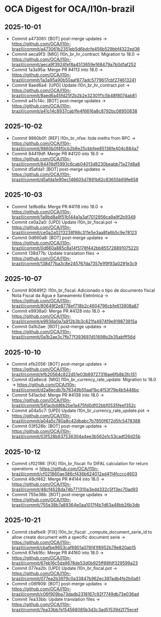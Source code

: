 # OCA Digest for OCA/l10n-brazil

## 2025-10-01

- Commit a473061: [BOT] post-merge updates → https://github.com/OCA/l10n-brazil/commit/a473061b2351eb5d6bdcfe456b529bbf4322ed36
- Commit aeca9f3: [MIG] l10n_br_hr_contract: Migration to 18.0 → https://github.com/OCA/l10n-brazil/commit/aeca9f3924fef8a4513659e168479a7b0d1af252
- Commit 1a3a95a: Merge PR #4113 into 18.0 → https://github.com/OCA/l10n-brazil/commit/1a3a95a90b50aaf877adc5779617cbf274613241
- Commit 8aed6a4: [UPD] Update l10n_br_hr_contract.pot → https://github.com/OCA/l10n-brazil/commit/8aed6a45fd25f2b2b2e32301f1c5b48f8074ab81
- Commit a41c14c: [BOT] post-merge updates → https://github.com/OCA/l10n-brazil/commit/a41c14c8937cab1fe4f6616a8c8792bc08950838

## 2025-10-02

- Commit 9860b0f: [REF] l10n_br_nfse: hide meths from RPC → https://github.com/OCA/l10n-brazil/commit/9860b0f4f0cb2b6e25cbbfee85136fe404c884a7
- Commit 84419df: Merge PR #4120 into 18.0 → https://github.com/OCA/l10n-brazil/commit/84419df5993c6cab04013d8230beabb71a27d8a8
- Commit d5afda1: [BOT] post-merge updates → https://github.com/OCA/l10n-brazil/commit/d5afda1e90ec146605d7891b82c83655b69fe658

## 2025-10-03

- Commit 1a9bd8a: Merge PR #4118 into 18.0 → https://github.com/OCA/l10n-brazil/commit/1a9bd8a8f51b144a1a3af7012956ca9a9f2b9349
- Commit ce0a2a0: [UPD] Update l10n_br_fiscal.pot → https://github.com/OCA/l10n-brazil/commit/ce0a2a0213238f98c311e5e3aa8fa6b5c9e78123
- Commit 0d660a8: [BOT] post-merge updates → https://github.com/OCA/l10n-brazil/commit/0d660a885c8a14f5178f442bb855726891075220
- Commit 138d77b: Update translation files → https://github.com/OCA/l10n-brazil/commit/138d77ba3c8e245767da7357e1f9f93a0291e3c9

## 2025-10-07

- Commit 80649f2: l10n_br_fiscal: Adicionado o tipo de documento fiscal Nota Fiscal da Água e Saneamento Eletrônica → https://github.com/OCA/l10n-brazil/commit/80649f2e8778ef718b2c4604796cb1e613908a87
- Commit e9938a0: Merge PR #4128 into 18.0 → https://github.com/OCA/l10n-brazil/commit/e9938a0a7a912b3b3c621fa4874f9e919873915a
- Commit 0a1b2ae: [BOT] post-merge updates → https://github.com/OCA/l10n-brazil/commit/0a1b2ae3c7fb77f393697d51698b2b35abfff56d

## 2025-10-10

- Commit efb2056: [BOT] post-merge updates → https://github.com/OCA/l10n-brazil/commit/efb20564c822d51e03b69727316ae6fb8b3fc151
- Commit d2a8ecd: [MIG] l10n_br_currency_rate_update: Migration to 18.0 → https://github.com/OCA/l10n-brazil/commit/d2a8ecdb7b76349b55aaf1bc4f53f79e4b5448bc
- Commit 541acbd: Merge PR #4138 into 18.0 → https://github.com/OCA/l10n-brazil/commit/541acbdd6b2be1a475fd0df02bbf0535feef352c
- Commit a04a5c7: [UPD] Update l10n_br_currency_rate_update.pot → https://github.com/OCA/l10n-brazil/commit/a04a5c780a8c42dbabc7b7850f672d5fc5478388
- Commit 03f528b: [BOT] post-merge updates → https://github.com/OCA/l10n-brazil/commit/03f528b637536304a4ee3b562e1c53cadf26d25b

## 2025-10-12

- Commit cf02186: [FIX] l10n_br_fiscal: fix DIFAL calculation for return operations → https://github.com/OCA/l10n-brazil/commit/cf021860ae386cf436b624012ad4114fcccc4603
- Commit 48cf462: Merge PR #4144 into 18.0 → https://github.com/OCA/l10n-brazil/commit/48cf4628da74b771310a3edd332c5f13ec70ad93
- Commit 755e38b: [BOT] post-merge updates → https://github.com/OCA/l10n-brazil/commit/755e38b7a89364e0aa1017f4b7d63a48bb26b3db

## 2025-10-21

- Commit cbafbe9: [FIX] l10n_br_fiscal: _compute_document_serie_id to allow create document with a specific document serie → https://github.com/OCA/l10n-brazil/commit/cbafbe9653caf6901a076f41f8952b79e820ab15
- Commit 67eb16c: Merge PR #4160 into 18.0 → https://github.com/OCA/l10n-brazil/commit/67eb16c5da9678de53d0b925ff88fdf329599a23
- Commit 077ea2b: [UPD] Update l10n_br_fiscal.pot → https://github.com/OCA/l10n-brazil/commit/077ea2b3979c0a33847b962ec397adb4fe2b0a61
- Commit c06f909: [BOT] post-merge updates → https://github.com/OCA/l10n-brazil/commit/c06f909ba73dadb2318167c92f7749db73e036ad
- Commit 7ea33bb: Update translation files → https://github.com/OCA/l10n-brazil/commit/7ea33bb7e154568085b3d3c3ad51539d2f75ecef

